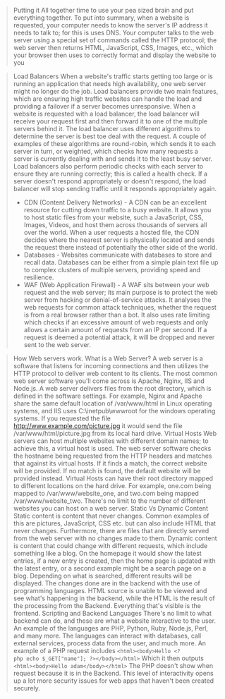 >	Putting it All together
>time to use your pea sized brain and put everything together.
>To put into summary, when a website is requested, your computer needs to know the server's IP address it needs to talk to; for this is uses DNS. Your computer talks to the web server using a special set of commands called the HTTP protocol; the web server then returns HTML, JavaScript, CSS, Images, etc., which your browser then uses to correctly format and display the website to you


>	Load Balancers
>When a website's traffic starts getting too large or is running an application that needs high availability, one web server might no longer do the job. Load balancers provide two main features, which are ensuring high traffic websites can handle the load and providing a failover if a server becomes unresponsive. When a website is requested with a load balancer, the load balancer will receive your request first and then forward it to one of the multiple servers behind it. The load balancer uses different algorithms to determine the server is best toe deal with the request. A couple of examples of these algorithms are round-robin, which sends it to each server in turn, or weighted, which checks how many requests a server is currently dealing with and sends it to the least busy server.
>Load balancers also perform periodic checks with each server to ensure they are running correctly; this is called a health check. If a server doesn't respond appropriately or doesn't respond, the load balancer will stop sending traffic until it responds appropriately again. 
>- CDN (Content Delivery Networks) - A CDN can be an excellent resource for cutting down traffic to a busy website. It allows you to host static files from your website, such a JavaScript, CSS, Images, Videos, and host them across thousands of servers all over the world. When a user requests a hosted file, the CDN decides where the nearest server is physically located and sends the request there instead of potentially the other side of the world. 
>- Databases - Websites communicate with databases to store and recall data. Databases can be either from a simple plain text file up to complex clusters of multiple servers, providing speed and resilience. 
>- WAF (Web Application Firewall) - A WAF sits between your web request and the web server; its main purpose is to protect the web server from hacking or denial-of-service attacks. It analyses the web requests for common attack techniques, whether the request is from a real browser rather than a bot. It also uses rate limiting which checks if an excessive amount of web requests and only allows a certain amount of requests from an IP per second. If a request is deemed a potential attack, it will be dropped and never sent to the web server.


>	How Web servers work.
>What is a Web Server?
>A web server is a software that listens for incoming connections and then utilizes the HTTP protocol to deliver web content to its clients. The most common web server software you'll come across is Apache, Nginx, IIS and Node.js. A web server delivers files from the root directory, which is defined in the software settings. 
>For example, Nginx and Apache share the same default location of /var/www/html in Linux operating systems, and IIS uses C:\inetpub\wwwroot for the windows operating systems. If you requested the file http://www.example.com/picture.jpg it would send the file /var/www/html/picture.jpg from its local hard drive.
>Virtual Hosts
>Web servers can host multiple websites with different domain names; to achieve this, a virtual host is used. The web server software checks the hostname being requested from the HTTP headers and matches that against its virtual hosts. If it finds a match, the correct website will be provided. If no match is found, the default website will be provided instead.
>Virtual Hosts can have their root directory mapped to different locations on the hard drive. For example, one.com being mapped to /var/www/website_one, and two.com being mapped /var/www/website_two. There's no limit to the number of different websites you can host on a web server.
>Static Vs Dynamic Content
>Static content is content that never changes. Common examples of this are pictures, JavaScript, CSS etc. but can also include HTML that never changes. Furthermore, there are files that are directly served from the web server with no changes made to them. 
>Dynamic content is content that could change with different requests, which include something like a blog. On the homepage it would show the latest entries, if a new entry is created, then the home page is updated with the latest entry, or a second example might be a search page on a blog. Depending on what is searched, different results will be displayed. The changes done are in the backend with the use of programming languages. HTML source is unable to be viewed and see what's happening in the backend, while the HTML is the result of the processing from the Backend. Everything that's visible is the frontend.
>	Scripting and Backend Languages
>There's no limit to what backend can do, and these are what a website interactive to the user. An example of the languages are PHP, Python, Ruby, Node.js, Perl, and many more. The languages can interact with databases, call external services, process data from the user, and much more. 
>An example of a PHP request includes
>`<html><body>Hello <?php echo $_GET["name"]; ?></body></html>`
>Which it then outputs 
>`<html><body>Hello adam</body></html>`
>The PHP doesn't show when request because it is in the Backend. This level of interactivity opens up a lot more security issues for web apps that haven't been created securely.